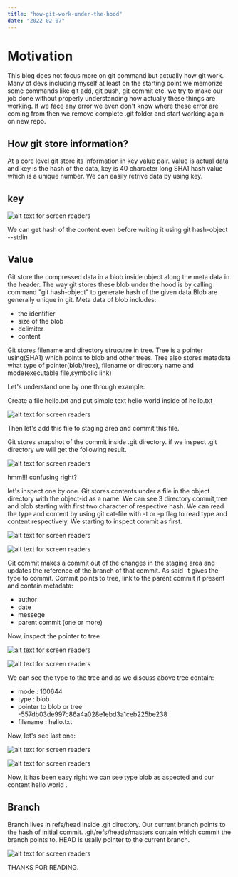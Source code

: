 ```yaml
---
title: "how-git-work-under-the-hood"
date: "2022-02-07"
---
```


# Motivation

This blog does not focus more on git command but actually how git work. Many of devs including myself at least on the starting point we memorize some commands like git add, git push, git commit etc. we try to make our job done without properly understanding how actually these things are working. If we face any error we even don't know where these error are coming from then we remove complete .git folder and start working again on new repo.  

## How git store information?

At a core level git store its information in key value pair. Value is actual data and key is the hash of the data, key is 40 character long SHA1 hash value which is a unique number. We can easily retrive data by using key.

## key


![alt text for screen readers](/images/hash.png "Text to show on mouseover")

We can get hash of the content even before writing it using git hash-object --stdin

## Value

Git store the compressed data in a blob inside object along the meta data in the header. The way git stores these blob under the hood is by calling command "git hash-object" to generate hash of the given data.Blob are generally unique in git.
 Meta data of blob includes:
 - the identifier 
 - size of the blob
 - delimiter
 - content

 Git stores filename and directory strucutre in tree. Tree is a pointer using(SHA1) which points to blob and other trees. Tree also stores matadata what type of pointer(blob/tree), filename or directory name and mode(executable file,symbolic link)

 Let's understand one by one through example:

Create a file hello.txt and put simple text hello world inside of hello.txt  

![alt text for screen readers](/images/hello.png "Text to show on mouseover")

Then let's add this file to staging area and commit this file.

Git stores snapshot of the commit inside .git directory. if we inspect .git directory we will get the following result.

![alt text for screen readers](/images/trees.png "Text to show on mouseover")

hmm!!! confusing right?

let's inspect one by one. Git stores contents under a file in the object directory with the object-id as a name. We can see 3 directory commit,tree and blob starting with first two character of respective hash. We can read the type and content by using git cat-file with -t or -p flag to read type and content respectively. We starting to inspect commit as first.

![alt text for screen readers](/images/tcommit.png "Text to show on mouseover")

![alt text for screen readers](/images/commit.png "Text to show on mouseover")


Git commit makes a commit out of the changes in the staging area and updates the reference of the branch of that commit. As said -t gives the type to commit. Commit points to tree, link to the parent commit if present and contain metadata:

- author
- date
- messege
- parent commit (one or more)

Now, inspect the pointer to tree 

![alt text for screen readers](/images/ttree.png "Text to show on mouseover")

![alt text for screen readers](/images/tree.png "Text to show on mouseover")

We can see the type to the tree and as we discuss above tree contain:

- mode : 100644
- type : blob
- pointer to blob or tree -557db03de997c86a4a028e1ebd3a1ceb225be238
- filename : hello.txt

Now, let's see last one:

![alt text for screen readers](/images/tblob.png "Text to show on mouseover")

![alt text for screen readers](/images/blob.png "Text to show on mouseover")

Now, it has been easy right we can see type blob as aspected and our content hello world .


## Branch

Branch lives in refs/head inside .git directory. Our current branch points to the hash of initial commit. .git/refs/heads/masters contain which commit the branch points to. HEAD is usally pointer to the current branch.

![alt text for screen readers](/images/pointer.png "Text to show on mouseover")


THANKS FOR READING.


